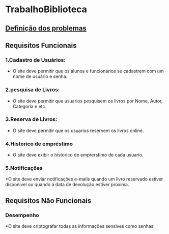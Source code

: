 # TrabalhoBiblioteca
## [Definição dos problemas](https://github.com/user-attachments/files/16604520/TRABALHO.INFORMATICA-2.pdf "Trabalho_Info.pdf")
## Requisitos Funcionais
### 1.**Cadastro de Usuários:**
* O site deve permitir que os alunos e funcionários se cadastrem com um nome de usuário e senha.
### 2.**pesquisa de Livros:**
* O site deve permitir que usuarios pesquisem os livros por Nome, Autor, Categoria e etc.
### 3.**Reserva de Livros:**
* O site deve permitir que os usuarios reservem os livros online.
### 4.**Historico de empréstimo**
* O site deve exibir o historico de emprerstimo de cada usuario.
### 5.**Notificações**
*O site deve enviar notificações e-mails quando um livro reservado estiver disponivel ou quando a data de devolução estiver proxima.
## Requisitos Não Funcionais
### **Desempenho**
*O site deve criptografar todas as informações sensives como senhas 
